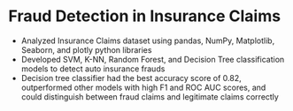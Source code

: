 # Fraud Detection in Insurance Claims
- Analyzed Insurance Claims dataset using pandas, NumPy, Matplotlib, Seaborn, and plotly python libraries  
- Developed SVM, K-NN, Random Forest, and Decision Tree classification models to detect auto insurance frauds  
- Decision tree classifier had the best accuracy score of 0.82, outperformed other models with high F1 and ROC AUC scores, and could distinguish between fraud claims and legitimate claims correctly 
